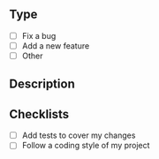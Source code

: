 ## Type

* [ ] Fix a bug
* [ ] Add a new feature
* [ ] Other

## Description

## Checklists

* [ ] Add tests to cover my changes
* [ ] Follow a coding style of my project
